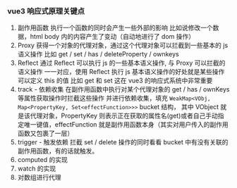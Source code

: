 ### vue3 响应式原理关键点

1. 副作用函数
   执行一个函数的同时会产生一些外部的影响
   比如说修改一个数据，html body 内的内容产生了变动（自动地进行了 dom 操作）
2. Proxy
   获得一个对象的代理对象，通过这个代理对象可以拦截到一些基本的 js 语义操作
   比如 get / set / has / deleteProperty / ownkeys
3. Reflect
   通过 Reflect 可以执行 js 的一些基本语义操作, 与 Proxy 可以拦截的语义操作
   一一对应，使用 Reflect 执行 js 基本语义操作的好处就是某些操作可以定义 this 的值
   比如 get 和 set
   这在 vue3 的响应式系统中非常重要
4. track - 依赖收集
   在副作用函数中执行对某个代理对象的 get / has / ownKeys 等属性获取操作时拦截这些操作
   并进行依赖收集，填充 `WeakMap<VObj, Map<PropertyKey, Set<effectFunction>>>` bucket 结构，
   其中 VObject 就是该代理对象，PropertyKey 则表示正在获取的属性名(get)或者自己手动指定唯一键值，effectFunction 就是副作用函数本身（其实对用户传入的副作用函数又包裹了一层）
5. trigger - 触发依赖
   拦截 set / delete 操作的同时看看 bucket 中有没有关联的副作用函数，有的话就触发。
6. computed 的实现
7. watch 的实现
8. 对数组进行代理
